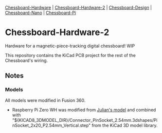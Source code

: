 [Chessboard-Hardware](https://github.com/UnsignedArduino/Chessboard-Hardware) |
[Chessboard-Hardware-2](https://github.com/UnsignedArduino/Chessboard-Hardware-2) |
[Chessboard-Design](https://github.com/UnsignedArduino/Chessboard-Design) |
[Chessboard-Nano](https://github.com/UnsignedArduino/Chessboard-Nano) |
[Chessboard-Pi](https://github.com/UnsignedArduino/Chessboard-Pi)

# Chessboard-Hardware-2

Hardware for a magnetic-piece-tracking digital chessboard! WIP

This repository contains the KiCad PCB project for the rest of the Chessboard's wiring.

## Notes

### Models

All models were modified in Fusion 360. 

* Raspberry Pi Zero WH was modified from [Julian's model](https://grabcad.com/library/raspberry-pi-zero-w-1)
  and combined with "${KICAD8_3DMODEL_DIR}/Connector_PinSocket_2.54mm.3dshapes/PinSocket_2x20_P2.54mm_Vertical.step"
  from the KiCad 3D model library.
